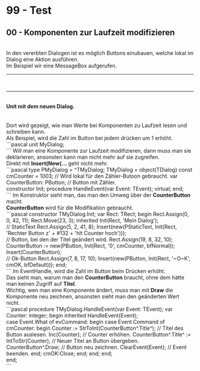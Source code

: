 # 99 - Test
## 00 - Komponenten zur Laufzeit modifizieren
<br>
In den vererbten Dialogen ist es möglich Buttons einubauen, welche lokal im Dialog eine Aktion ausführen.<br>
Im Beispiel wir eine MessageBox aufgerufen.<br>
<hr><br>
<hr><br>
<b>Unit mit dem neuen Dialog.</b><br>
<br><br>
Dort wird gezeigt, wie man Werte bei Komponenten zu Laufzeit lesen und schreiben kann.<br>
Als Beispiel, wird die Zahl im Button bei jedem drücken um 1 erhöht.<br>
```pascal
unit MyDialog;
<br>
```
Will man eine Komponente zur Laufzeit modifizieren, dann muss man sie deklarieren, ansonsten kann man nicht mehr auf sie zugreifen.<br>
Direkt mit <b>Insert(New(...</b> geht nicht mehr.<br>
```pascal
type
  PMyDialog = ^TMyDialog;
  TMyDialog = object(TDialog)
  const
    cmCounter = 1003;       // Wird lokal für den Zähler-Butoon gebraucht.
  var
    CounterButton: PButton; // Button mit Zähler.
<br>
    constructor Init;
    procedure HandleEvent(var Event: TEvent); virtual;
  end;
<br>
```
Im Konstruktor sieht man, das man den Umweg über der <b>CounterButton</b> macht.<br>
<b>CounterButton</b> wird für die Modifikation gebraucht.<br>
```pascal
constructor TMyDialog.Init;
var
  Rect: TRect;
begin
  Rect.Assign(0, 0, 42, 11);
  Rect.Move(23, 3);
  inherited Init(Rect, 'Mein Dialog');
<br>
  // StaticText
  Rect.Assign(5, 2, 41, 8);
  Insert(new(PStaticText, Init(Rect, 'Rechter Button z' + #132 + 'hlt Counter hoch')));
<br>
  // Button, bei den der Titel geändert wird.
  Rect.Assign(19, 8, 32, 10);
  CounterButton := new(PButton, Init(Rect, '0', cmCounter, bfNormal));
  Insert(CounterButton);
<br>
  // Ok-Button
  Rect.Assign(7, 8, 17, 10);
  Insert(new(PButton, Init(Rect, '~O~K', cmOK, bfDefault)));
end;
<br>
```
Im EventHandle, wird die Zahl im Button beim Drücken erhöht.<br>
Das sieht man, warum man den <b>CounterButton</b> braucht, ohne dem hätte man keinen Zugriff auf <b>Titel</b>.<br>
Wichtig, wen man eine Komponente ändert, muss man mit <b>Draw</b> die Komponente neu zeichnen, ansonsten sieht man den geänderten Wert nicht.<br>
```pascal
procedure TMyDialog.HandleEvent(var Event: TEvent);
var
  Counter: integer;
begin
  inherited HandleEvent(Event);
<br>
  case Event.What of
    evCommand: begin
      case Event.Command of
        cmCounter: begin
          Counter := StrToInt(CounterButton^.Title^); // Titel des Button auslesen.
          Inc(Counter);                               // Counter erhöhen.
          CounterButton^.Title^ := IntToStr(Counter); // Neuer Titel an Button übergeben.
<br>
          CounterButton^.Draw;                        // Button neu zeichnen.
          ClearEvent(Event);                          // Event beenden.
        end;
        cmOK:Close;
      end;
    end;
  end;
<br>
end;
<br>
```
<br>
